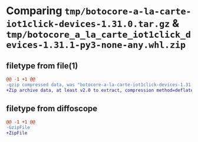 # Comparing `tmp/botocore-a-la-carte-iot1click-devices-1.31.0.tar.gz` & `tmp/botocore_a_la_carte_iot1click_devices-1.31.1-py3-none-any.whl.zip`

## filetype from file(1)

```diff
@@ -1 +1 @@
-gzip compressed data, was "botocore-a-la-carte-iot1click-devices-1.31.0.tar", last modified: Fri Jul  7 01:43:55 2023, max compression
+Zip archive data, at least v2.0 to extract, compression method=deflate
```

## filetype from diffoscope

```diff
@@ -1 +1 @@
-GzipFile
+ZipFile
```

